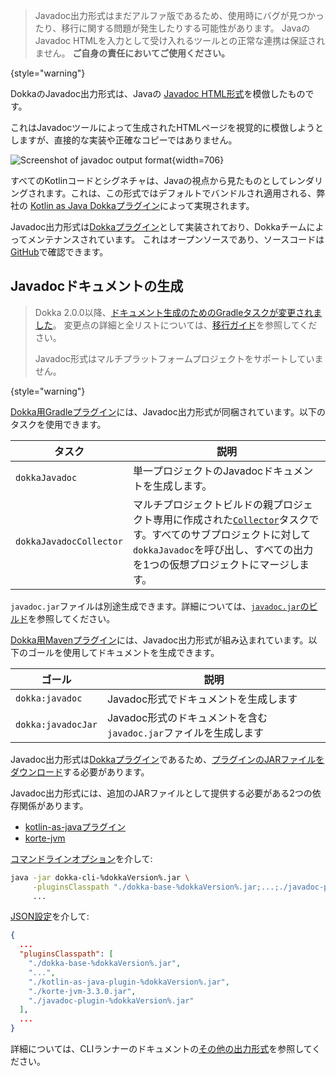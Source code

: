 [//]: # (title: Javadoc)

> Javadoc出力形式はまだアルファ版であるため、使用時にバグが見つかったり、移行に関する問題が発生したりする可能性があります。
> JavaのJavadoc HTMLを入力として受け入れるツールとの正常な連携は保証されません。
> **ご自身の責任においてご使用ください。**
>
{style="warning"}

DokkaのJavadoc出力形式は、Javaの
[Javadoc HTML形式](https://docs.oracle.com/en/java/javase/19/docs/api/index.html)を模倣したものです。

これはJavadocツールによって生成されたHTMLページを視覚的に模倣しようとしますが、直接的な実装や正確なコピーではありません。

![Screenshot of javadoc output format](javadoc-format-example.png){width=706}

すべてのKotlinコードとシグネチャは、Javaの視点から見たものとしてレンダリングされます。これは、この形式ではデフォルトでバンドルされ適用される、弊社の
[Kotlin as Java Dokkaプラグイン](https://github.com/Kotlin/dokka/tree/%dokkaVersion%/dokka-subprojects/plugin-kotlin-as-java)によって実現されます。

Javadoc出力形式は[Dokkaプラグイン](dokka-plugins.md)として実装されており、Dokkaチームによってメンテナンスされています。
これはオープンソースであり、ソースコードは[GitHub](https://github.com/Kotlin/dokka/tree/%dokkaVersion%/dokka-subprojects/plugin-javadoc)で確認できます。

## Javadocドキュメントの生成

> Dokka 2.0.0以降、[ドキュメント生成のためのGradleタスクが変更されました](dokka-migration.md#select-documentation-output-format)。
> 変更点の詳細と全リストについては、[移行ガイド](dokka-migration.md)を参照してください。
>
> Javadoc形式はマルチプラットフォームプロジェクトをサポートしていません。
>
{style="warning"}

<tabs group="build-script">
<tab title="Gradle" group-key="kotlin">

[Dokka用Gradleプラグイン](dokka-gradle.md)には、Javadoc出力形式が同梱されています。以下のタスクを使用できます。

| **タスク**                | **説明**                                                                                                                                                                                              |
|-------------------------|--------------------------------------------------------------------------------------------------------------------------------------------------------------------------------------------------------------|
| `dokkaJavadoc`          | 単一プロジェクトのJavadocドキュメントを生成します。                                                                                                                                                        |
| `dokkaJavadocCollector` | マルチプロジェクトビルドの親プロジェクト専用に作成された[`Collector`](dokka-gradle.md#collector-tasks)タスクです。すべてのサブプロジェクトに対して`dokkaJavadoc`を呼び出し、すべての出力を1つの仮想プロジェクトにマージします。 |

`javadoc.jar`ファイルは別途生成できます。詳細については、[`javadoc.jar`のビルド](dokka-gradle.md#build-javadoc-jar)を参照してください。

</tab>
<tab title="Maven" group-key="groovy">

[Dokka用Mavenプラグイン](dokka-maven.md)には、Javadoc出力形式が組み込まれています。以下のゴールを使用してドキュメントを生成できます。

| **ゴール**           | **説明**                                                              |
|--------------------|------------------------------------------------------------------------------|
| `dokka:javadoc`    | Javadoc形式でドキュメントを生成します                                    |
| `dokka:javadocJar` | Javadoc形式のドキュメントを含む`javadoc.jar`ファイルを生成します |

</tab>
<tab title="CLI" group-key="cli">

Javadoc出力形式は[Dokkaプラグイン](dokka-plugins.md#apply-dokka-plugins)であるため、[プラグインのJARファイルをダウンロード](https://repo1.maven.org/maven2/org/jetbrains/dokka/javadoc-plugin/%dokkaVersion%/javadoc-plugin-%dokkaVersion%.jar)する必要があります。

Javadoc出力形式には、追加のJARファイルとして提供する必要がある2つの依存関係があります。

* [kotlin-as-javaプラグイン](https://repo1.maven.org/maven2/org/jetbrains/dokka/kotlin-as-java-plugin/%dokkaVersion%/kotlin-as-java-plugin-%dokkaVersion%.jar)
* [korte-jvm](https://repo1.maven.org/maven2/com/soywiz/korlibs/korte/korte-jvm/3.3.0/korte-jvm-3.3.0.jar)

[コマンドラインオプション](dokka-cli.md#run-with-command-line-options)を介して:

```Bash
java -jar dokka-cli-%dokkaVersion%.jar \
     -pluginsClasspath "./dokka-base-%dokkaVersion%.jar;...;./javadoc-plugin-%dokkaVersion%.jar" \
     ...
```

[JSON設定](dokka-cli.md#run-with-json-configuration)を介して:

```json
{
  ...
  "pluginsClasspath": [
    "./dokka-base-%dokkaVersion%.jar",
    "...",
    "./kotlin-as-java-plugin-%dokkaVersion%.jar",
    "./korte-jvm-3.3.0.jar",
    "./javadoc-plugin-%dokkaVersion%.jar"
  ],
  ...
}
```

詳細については、CLIランナーのドキュメントの[その他の出力形式](dokka-cli.md#other-output-formats)を参照してください。

</tab>
</tabs>